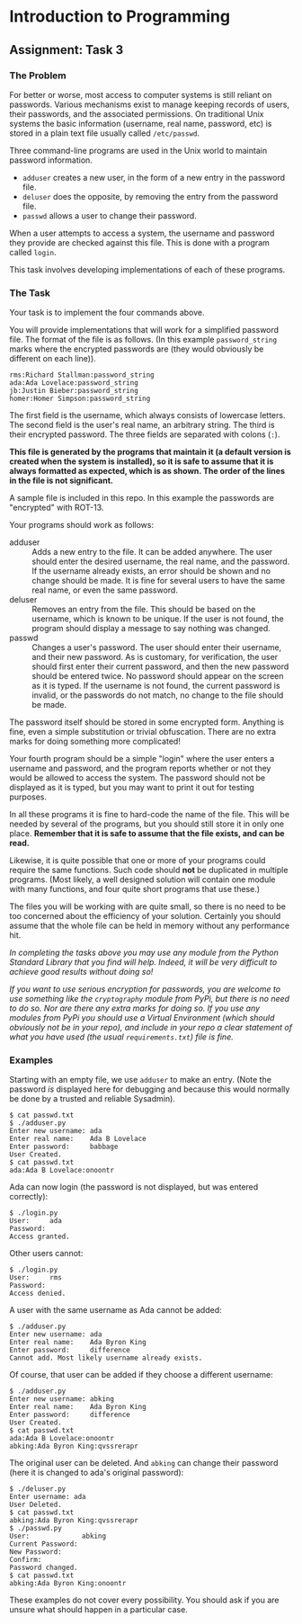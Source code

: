 # Introduction to Programming

## Assignment: Task 3

### The Problem

For better or worse, most access to computer systems is still reliant on passwords. Various mechanisms exist to manage keeping records of users, their passwords, and the associated permissions. On traditional Unix systems the basic information (username, real name, password, etc) is stored in a plain text file usually  called ``/etc/passwd``. 

Three command-line programs are used in the Unix world to maintain password information.

* ``adduser`` creates a new user, in the form of a new entry in the password file.
* ``deluser`` does the opposite, by removing the entry from the password file.
* ``passwd`` allows a user to change their password.

When a user attempts to access a system, the username and password they provide are checked against this file. This is done with a program called ``login``.

This task involves developing implementations of each of these programs.

### The Task

Your task is to implement the four commands above. 

You will provide implementations that will work for a simplified password file. The format of the file is as follows. (In this example ``password_string`` marks where the encrypted passwords are (they would obviously be different on each line)).

```text
rms:Richard Stallman:password_string
ada:Ada Lovelace:password_string
jb:Justin Bieber:password_string
homer:Homer Simpson:password_string
```

The first field is the username, which always consists of lowercase letters. The second field is the user's real name, an arbitrary string. The third is their encrypted password. The three fields are separated with colons (``:``).

**This file is generated by the programs that maintain it (a default version is created when the system is installed), so it is safe to assume that it is always formatted as expected, which is as shown. The order of the lines in the file is not significant.**

A sample file is included in this repo. In this example the passwords are "encrypted" with ROT-13.

Your programs should work as follows:

<dl>
<dt>adduser</dt>
<dd>Adds a new entry to the file. It can be added anywhere. The user should enter the desired username, the real name, and the password. If the username already exists, an error should be shown and no change should be made. It is fine for several users to have the same real name, or even the same password.</dd>

<dt>deluser</dt>
<dd>Removes an entry from the file. This should be based on the username, which is known to be unique. If the user is not found, the program should display a message to say nothing was changed.</dd>

<dt>passwd</dt>
<dd>Changes a user's password. The user should enter their username, and their new password. As is customary, for verification, the user should first enter their current password, and then the new password should be entered twice. No password should appear on the screen as it is typed. If the username is not found, the current password is invalid, or the passwords do not match, no change to the file should be made.</dd>
</dl>

The password itself should be stored in some encrypted form. Anything is fine, even a simple substitution or trivial obfuscation. There are no extra marks for doing something more complicated!

Your fourth program should be a simple "login" where the user enters a username and password, and the program reports whether or not they would be allowed to access the system. The password should not be displayed as it is typed, but you may want to print it out for testing purposes.

In all these programs it is fine to hard-code the name of the file. This will be needed by several of the programs, but you should still store it in only one place. **Remember that it is safe to assume that the file exists, and can be read.**

Likewise, it is quite possible that one or more of your programs could require the same functions. Such code should **not** be duplicated in multiple programs. (Most likely, a well designed solution will contain one module with many functions, and four quite short programs that use these.)

The files you will be working with are quite small, so there is no need to be too concerned about the efficiency of your solution. Certainly you should assume that the whole file can be held in memory without any performance hit.

*In completing the tasks above you may use any module from the Python Standard Library that you find will help. Indeed, it will be very difficult to achieve good results without doing so!*

*If you want to use serious encryption for passwords, you are welcome to use something like the ``cryptography`` module from PyPi, but there is no need to do so. Nor are there any extra marks for doing so. If you use any modules from PyPi you should use a Virtual Environment (which should obviously not be in your repo), and include in your repo a clear statement of what you have used (the usual ``requirements.txt``) file is fine.*

### Examples

Starting with an empty file, we use ``adduser`` to make an entry. (Note the password *is* displayed here for debugging and because this would normally be done by a trusted and reliable Sysadmin).

```text
$ cat passwd.txt
$ ./adduser.py
Enter new username: ada
Enter real name:    Ada B Lovelace
Enter password:     babbage
User Created.
$ cat passwd.txt
ada:Ada B Lovelace:onoontr

```

Ada can now login (the password is not displayed, but was entered correctly):

```text
$ ./login.py
User:     ada
Password: 
Access granted.
```

Other users cannot:

```text
$ ./login.py
User:     rms
Password: 
Access denied.

```

A user with the same username as Ada cannot be added:

```text
$ ./adduser.py
Enter new username: ada
Enter real name:    Ada Byron King
Enter password:     difference
Cannot add. Most likely username already exists.
```

Of course, that user can be added if they choose a different username:

```text
$ ./adduser.py
Enter new username: abking
Enter real name:    Ada Byron King
Enter password:     difference
User Created.
$ cat passwd.txt
ada:Ada B Lovelace:onoontr
abking:Ada Byron King:qvssrerapr
```

The original user can be deleted. And ``abking`` can change their password (here it is changed to ada's original password):

```text
$ ./deluser.py
Enter username: ada
User Deleted.
$ cat passwd.txt
abking:Ada Byron King:qvssrerapr
$ ./passwd.py
User:             abking
Current Password: 
New Password: 
Confirm:      
Password changed.
$ cat passwd.txt
abking:Ada Byron King:onoontr

```

These examples do not cover every possibility. You should ask if you are unsure what should happen in a particular case.
